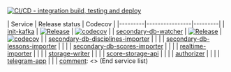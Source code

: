 [![CI/CD - integration build, testing and deploy](https://github.com/kneu-messenger-pigeon/pigeon-app/actions/workflows/ci-cd.yaml/badge.svg)](https://github.com/kneu-messenger-pigeon/pigeon-app/actions/workflows/ci-cd.yaml)

[comment]: <> (Start service list)
| Service | Release status | Codecov |
|---------|----------------|---------|
| [init-kafka](https://github.com/kneu-messenger-pigeon/init-kafka) | [![Release](https://github.com/kneu-messenger-pigeon/init-kafka/actions/workflows/release.yaml/badge.svg)](https://github.com/kneu-messenger-pigeon/init-kafka/actions/workflows/release.yaml) | [![codecov](https://codecov.io/gh/kneu-messenger-pigeon/init-kafka/branch/main/graph/badge.svg?token=6MFQNOFBIT)](https://codecov.io/gh/kneu-messenger-pigeon/init-kafka) |
| [secondary-db-watcher](https://github.com/kneu-messenger-pigeon/secondary-db-watcher) | [![Release](https://github.com/kneu-messenger-pigeon/secondary-db-watcher/actions/workflows/release.yaml/badge.svg)](https://github.com/kneu-messenger-pigeon/secondary-db-watcher/actions/workflows/release.yaml) | [![codecov](https://codecov.io/gh/kneu-messenger-pigeon/secondary-db-watcher/branch/main/graph/badge.svg?token=HYI5IYUXND)](https://codecov.io/gh/kneu-messenger-pigeon/secondary-db-watcher) |
| [secondary-db-disciplines-importer](https://github.com/kneu-messenger-pigeon/secondary-db-disciplines-importer) |  |  |
| [secondary-db-lessons-importer](https://github.com/kneu-messenger-pigeon/secondary-db-lessons-importer) |  |  |
| [secondary-db-scores-importer](https://github.com/kneu-messenger-pigeon/secondary-db-scores-importer) |  |  |
| [realtime-importer](https://github.com/kneu-messenger-pigeon/realtime-importer) |  |  |
| [storage-writer](https://github.com/kneu-messenger-pigeon/storage-writer) |  |  |
| [score-storage-api](https://github.com/kneu-messenger-pigeon/score-storage-api) |  |  |
| [authorizer](https://github.com/kneu-messenger-pigeon/authorizer) |  |  |
| [telegram-app](https://github.com/kneu-messenger-pigeon/telegram-app) |  |  |
[comment]: <> (End service list)
